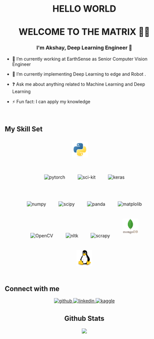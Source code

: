 # <div align="center">HELLO WORLD</div>  
  

# <div align="center">WELCOME TO THE MATRIX 👨‍💻</div>  
  
### <div align="center">I'm Akshay, Deep Learning Engineer 🤖</div>  

-  🔭 I’m currently working at EarthSense as Senior Computer Vision Engineer 
  

- 🌱 I’m currently implementing Deep Learning to edge and Robot .  
  

- ❓ Ask me about anything related to Machine Learning and Deep Learning
  

- ⚡ Fun fact: I can apply my knowledge
  

<br/>  


## My Skill Set  
<div align="center">  
<img style="margin: 10px" src="https://github.com/devicons/devicon/blob/master/icons/python/python-original.svg" alt="Python" height="50" />
 &nbsp;&nbsp;&nbsp;&nbsp;&nbsp;&nbsp; 


<br/> 
<br/>
 
<img style="margin: 10px" src="https://www.vectorlogo.zone/logos/pytorch/pytorch-icon.svg" alt="pytorch" height="50" />&nbsp;&nbsp;&nbsp;&nbsp;
<img style="margin: 10px" src="https://raw.githubusercontent.com/scikit-learn/scikit-learn/main/doc/logos/scikit-learn-logo-notext.png" alt="sci-kit" height="50" />&nbsp;&nbsp;&nbsp;&nbsp;
<img style="margin: 10px" src="https://github.com/valohai/ml-logos/blob/master/keras.svg" alt="keras" height="50" />

<br/> 
<br/>   
<img style="margin: 10px" src="https://www.vectorlogo.zone/logos/numpy/numpy-icon.svg" alt="numpy" height="50" />&nbsp;&nbsp;&nbsp;&nbsp;
<img style="margin: 10px" src="https://github.com/valohai/ml-logos/blob/master/scipy.svg" alt="scipy" height="50" />&nbsp;&nbsp;&nbsp;&nbsp;
<img style="margin: 10px" src="https://github.com/valohai/ml-logos/blob/master/pandas.svg" alt="panda" height="50" />&nbsp;&nbsp;&nbsp;&nbsp;
<img style="margin: 10px" src="https://github.com/valohai/ml-logos/blob/master/matplotlib.svg" alt="matplolib" height="40" />

<br/> 
<br/>
<img style="margin: 10px" src="https://www.vectorlogo.zone/logos/opencv/opencv-icon.svg" alt="OpenCV" height="50" />&nbsp;&nbsp;&nbsp;&nbsp;
<img style="margin: 10px" src="https://assets-cdn.anaconda.com/assets/resources/open-source/nltk-logo.svg?mtime=20200506212427&focal=none" alt="nltk" height="40" />&nbsp;&nbsp;&nbsp;&nbsp;
<img style="margin: 10px" src="https://pbs.twimg.com/profile_images/690207449471582208/LJ_Gsz28_400x400.png" alt="scrapy" height="50" />&nbsp;&nbsp;&nbsp;&nbsp; 
<img style="margin: 10px" src="https://raw.githubusercontent.com/devicons/devicon/9c6bfdb9783cdfe1018666ed76adcfd3eab6fad6/icons/mongodb/mongodb-original-wordmark.svg" alt="MongoDB" height="50" /> 
 
<br/> 
<br/> 
  

<img style="margin: 10px" src="https://raw.githubusercontent.com/devicons/devicon/9c6bfdb9783cdfe1018666ed76adcfd3eab6fad6/icons/linux/linux-original.svg" alt="Linux" height="50" />

</div>  

<br/>  


## Connect with me  
<div align="center">
<a href="https://github.com/pakshi10" target="_blank">
<img src=https://img.shields.io/badge/github-%2324292e.svg?&style=for-the-badge&logo=github&logoColor=white alt=github style="margin-bottom: 5px;" />
</a>
<a href="https://www.linkedin.com/in/akshay-kumar-567484128/" target="_blank">
<img src=https://img.shields.io/badge/linkedin-%231E77B5.svg?&style=for-the-badge&logo=linkedin&logoColor=white alt=linkedin style="margin-bottom: 5px;" />
</a>
<a href="https://www.kaggle.com/legendsplay" target="_blank">
<img src=https://img.shields.io/badge/kaggle-%2344BAE8.svg?&style=for-the-badge&logo=kaggle&logoColor=white alt=kaggle style="margin-bottom: 5px;" />
</a>  
  

<br/>  


## Github Stats  
<div align="center"><img src="https://github-readme-stats.vercel.app/api?username=pakshi10&show_icons=true&count_private=true" align="center" /></div>  


<br/>  



